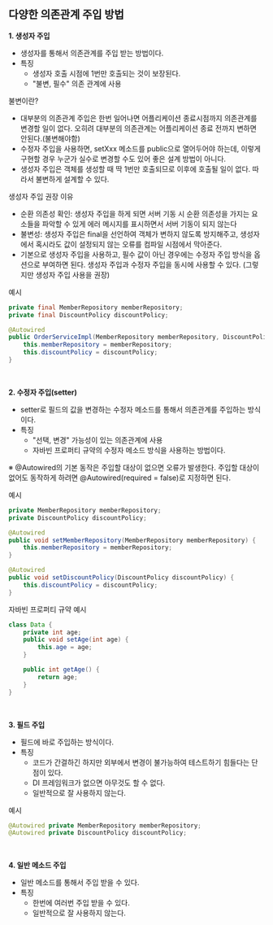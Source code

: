 ## 다양한 의존관계 주입 방법

**1. 생성자 주입**

- 생성자를 통해서 의존관계를 주입 받는 방법이다.
- 특징
  - 생성자 호출 시점에 1번만 호출되는 것이 보장된다.
  - "불변, 필수" 의존 관계에 사용

불변이란?

- 대부분의 의존관계 주입은 한번 일어나면 어플리케이션 종료시점까지 의존관계를 변경할 일이 없다. 오히려 대부분의 의존관계는 어플리케이션 종료 전까지 변하면 안된다.(불변해야함)
- 수정자 주입을 사용하면, setXxx 메소드를 public으로 열어두어야 하는데, 이렇게 구현할 경우 누군가 실수로 변경할 수도 있어 좋은 설계 방법이 아니다.
- 생성자 주입은 객체를 생성할 때 딱 1번만 호출되므로 이후에 호출될 일이 없다. 따라서 불변하게 설계할 수 있다.

생성자 주입 권장 이유

- 순환 의존성 확인: 생성자 주입을 하게 되면 서버 기동 시 순환 의존성을 가지는 요소들을 파악할 수 있게 에러 메시지를 표시하면서 서버 기동이 되지 않는다
- 불변성: 생성자 주입은 final을 선언하여 객체가 변하지 않도록 방지해주고, 생성자에서 혹시라도 값이 설정되지 않는 오류를 컴파일 시점에서 막아준다.
- 기본으로 생성자 주입을 사용하고, 필수 값이 아닌 경우에는 수정자 주입 방식을 옵션으로 부여하면 된다. 생성자 주입과 수정자 주입을 동시에 사용할 수 있다. (그렇지만 생성자 주입 사용을 권장)

예시

```Java
private final MemberRepository memberRepository;
private final DiscountPolicy discountPolicy;

@Autowired
public OrderServiceImpl(MemberRepository memberRepository, DiscountPolicy discountPolicy) {
    this.memberRepository = memberRepository;
    this.discountPolicy = discountPolicy;
}
```

<br>

**2. 수정자 주입(setter)**

- setter로 필드의 값을 변경하는 수정자 메소드를 통해서 의존관계를 주입하는 방식이다.
- 특징
  - "선택, 변경" 가능성이 있는 의존관계에 사용
  - 자바빈 프로퍼티 규약의 수정자 메소드 방식을 사용하는 방법이다.

※ @Autowired의 기본 동작은 주입할 대상이 없으면 오류가 발생한다. 주입할 대상이 없어도 동작하게 하려면 @Autowired(required = false)로 지정하면 된다.

예시

```Java
private MemberRepository memberRepository;
private DiscountPolicy discountPolicy;

@Autowired
public void setMemberRepository(MemberRepository memberRepository) {
    this.memberRepository = memberRepository;
}

@Autowired
public void setDiscountPolicy(DiscountPolicy discountPolicy) {
    this.discountPolicy = discountPolicy;
}
```

자바빈 프로퍼티 규약 예시

```Java
class Data {
    private int age;
    public void setAge(int age) {
        this.age = age;
    }

    public int getAge() {
        return age;
    }
}
```

<br>

**3. 필드 주입**

- 필드에 바로 주입하는 방식이다.
- 특징
  - 코드가 간결하긴 하지만 외부에서 변경이 불가능하여 테스트하기 힘들다는 단점이 있다.
  - DI 프레임워크가 없으면 아무것도 할 수 없다.
  - 일반적으로 잘 사용하지 않는다.

예시

```Java
@Autowired private MemberRepository memberRepository;
@Autowired private DiscountPolicy discountPolicy;
```

<br>

**4. 일반 메소드 주입**

- 일반 메소드를 통해서 주입 받을 수 있다.
- 특징
  - 한번에 여러번 주입 받을 수 있다.
  - 일반적으로 잘 사용하지 않는다.
